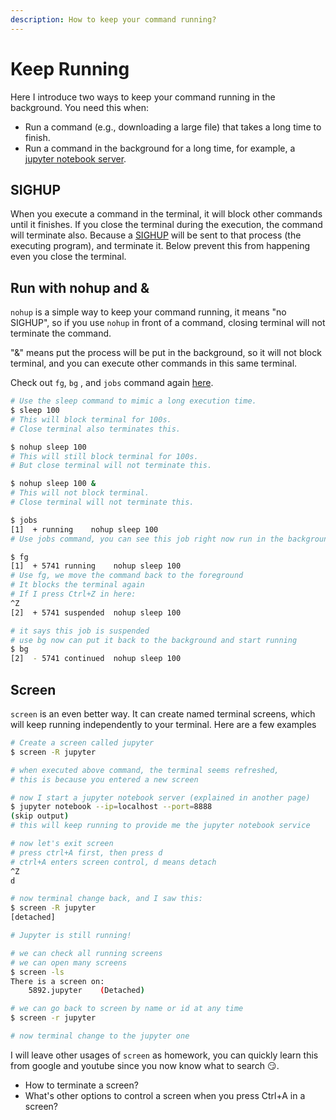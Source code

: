 ```yaml
---
description: How to keep your command running?
---
```


# Keep Running

Here I introduce two ways to keep your command running in the background. You need this when:

* Run a command \(e.g., downloading a large file\) that takes a long time to finish.
* Run a command in the background for a long time, for example, a [jupyter notebook server](jupyter-notebook.md).

## SIGHUP

When you execute a command in the terminal, it will block other commands until it finishes. If you close the terminal during the execution, the command will terminate also. Because a [SIGHUP](https://en.wikipedia.org/wiki/SIGHUP) will be sent to that process \(the executing program\), and terminate it. Below prevent this from happening even you close the terminal.

## Run with nohup and &

`nohup` is a simple way to keep your command running, it means "no SIGHUP", so if you use `nohup` in front of a command, closing terminal will not terminate the command.

"&" means put the process will be put in the background, so it will not block terminal, and you can execute other commands in this same terminal.

Check out `fg`, `bg` , and `jobs` command again [here](http://linuxcommand.org/lc3_lts0100.php).

```bash
# Use the sleep command to mimic a long execution time.
$ sleep 100
# This will block terminal for 100s. 
# Close terminal also terminates this.

$ nohup sleep 100
# This will still block terminal for 100s. 
# But close terminal will not terminate this.

$ nohup sleep 100 &
# This will not block terminal. 
# Close terminal will not terminate this.

$ jobs
[1]  + running    nohup sleep 100
# Use jobs command, you can see this job right now run in the background

$ fg
[1]  + 5741 running    nohup sleep 100
# Use fg, we move the command back to the foreground
# It blocks the terminal again
# If I press Ctrl+Z in here:
^Z
[2]  + 5741 suspended  nohup sleep 100

# it says this job is suspended
# use bg now can put it back to the background and start running
$ bg
[2]  - 5741 continued  nohup sleep 100
```

## Screen

`screen` is an even better way. It can create named terminal screens, which will keep running independently to your terminal. Here are a few examples

```bash
# Create a screen called jupyter
$ screen -R jupyter

# when executed above command, the terminal seems refreshed, 
# this is because you entered a new screen

# now I start a jupyter notebook server (explained in another page)
$ jupyter notebook --ip=localhost --port=8888
(skip output)
# this will keep running to provide me the jupyter notebook service

# now let's exit screen
# press ctrl+A first, then press d
# ctrl+A enters screen control, d means detach
^Z
d

# now terminal change back, and I saw this:
$ screen -R jupyter
[detached]

# Jupyter is still running!

# we can check all running screens
# we can open many screens
$ screen -ls
There is a screen on:
	5892.jupyter	(Detached)

# we can go back to screen by name or id at any time
$ screen -r jupyter

# now terminal change to the jupyter one
```

I will leave other usages of `screen` as homework, you can quickly learn this from google and youtube since you now know what to search 😏.

* How to terminate a screen?
* What's other options to control a screen when you press Ctrl+A in a screen?



